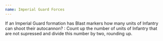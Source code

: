 ```yaml
---
name: Imperial Guard Forces
---
```

If an Imperial Guard formation has Blast markers how many units of Infantry can shoot their autocannon?
: Count up the number of units of Infantry that are not supressed and divide this number by two, rounding up.